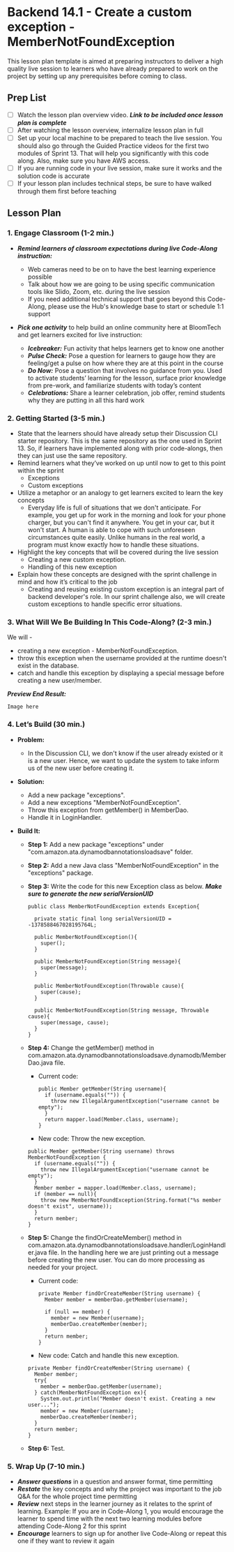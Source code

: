 # Backend 14.1 - Create a custom exception - MemberNotFoundException

This lesson plan template is aimed at preparing instructors to deliver a high quality live session to learners who have already prepared to work on the project by setting up any prerequisites before coming to class.

## Prep List

- [ ] Watch the lesson plan overview video. ***Link to be included once lesson plan is complete***
- [ ] After watching the lesson overview, internalize lesson plan in full
- [ ] Set up your local machine to be prepared to teach the live session. You should also go through the Guided Practice videos for the first two modules of Sprint 13. That will help you significantly with this code along. Also, make sure you have AWS access.
- [ ] If you are running code in your live session, make sure it works and the solution code is accurate
- [ ] If your lesson plan includes technical steps, be sure to have walked through them first before teaching

## Lesson Plan

### 1. Engage Classroom (1-2 min.)

- ***Remind learners of classroom expectations during live Code-Along instruction:***
  - Web cameras need to be on to have the best learning experience possible
  - Talk about how we are going to be using specific communication tools like Slido, Zoom, etc. during the live session
  - If you need additional technical support that goes beyond this Code-Along, please use the Hub's knowledge base to start or schedule 1:1 support

- ***Pick one activity*** to help build an online community here at BloomTech and get learners excited for live instruction:
  - ***Icebreaker:*** Fun activity that helps learners get to know one another
  - ***Pulse Check:*** Pose a question for learners to gauge how they are feeling/get a pulse on how where they are at this point in the course
  - ***Do Now:*** Pose a question that involves no guidance from you. Used to activate students’ learning for the lesson, surface prior knowledge from pre-work, and familiarize students with today’s content
  - ***Celebrations:*** Share a learner celebration, job offer, remind students why they are putting in all this hard work


### 2. Getting Started (3-5 min.)

- State that the learners should have already setup their Discussion CLI starter repository. This is the same repository as the one used in Sprint 13. So, if learners have implemented along with prior code-alongs, then they can just use the same repository.
- Remind learners what they’ve worked on up until now to get to this point within the sprint
  - Exceptions
  - Custom exceptions
- Utilize a metaphor or an analogy to get learners excited to learn the key concepts
  - Everyday life is full of situations that we don't anticipate. For example, you get up for work in the morning and look for your phone charger, but you can't find it anywhere. You get in your car, but it won't start. A human is able to cope with such unforeseen circumstances quite easily. Unlike humans in the real world, a program must know exactly how to handle these situations.
- Highlight the key concepts that will be covered during the live session
  - Creating a new custom exception.
  - Handling of this new exception
- Explain how these concepts are designed with the sprint challenge in mind and how it’s critical to the job
  - Creating and reusing existing custom exception is an integral part of backend developer's role. In our sprint challenge also, we will create custom exceptions to handle specific error situations.

### 3. What Will We Be Building In This Code-Along? (2-3 min.)

We will -
  - creating a new exception - MemberNotFoundException.
  - throw this exception when the username provided at the runtime doesn't exist in the database.
  - catch and handle this exception by displaying a special message before creating a new user/member.

***Preview End Result:*** 
```
Image here
```

### 4. Let’s Build (30 min.)


- **Problem:** 
  - In the Discussion CLI, we don't know if the user already existed or it is a new user. Hence, we want to update the system to take inform us of the new user before creating it.

- **Solution:** 
  - Add a new package "exceptions".
  - Add a new exceptions "MemberNotFoundException".
  - Throw this exception from getMember() in MemberDao.
  - Handle it in LoginHandler.

- **Build It:** 
  
   - **Step 1:**  Add a new package "exceptions" under "com.amazon.ata.dynamodbannotationsloadsave" folder. 
   
   - **Step 2:**  Add a new Java class "MemberNotFoundException" in the "exceptions" package.
   
   - **Step 3:**  Write the code for this new Exception class as below. ***Make sure to generate the new serialVersionUID***
      ```
      public class MemberNotFoundException extends Exception{
    
        private static final long serialVersionUID = -1378588467028195764L;

        public MemberNotFoundException(){
          super();
        }

        public MemberNotFoundException(String message){
          super(message);
        }

        public MemberNotFoundException(Throwable cause){
          super(cause);
        }

        public MemberNotFoundException(String message, Throwable cause){
          super(message, cause);
        }
      }
      ```

   - **Step 4:**  Change the getMember() method in com.amazon.ata.dynamodbannotationsloadsave.dynamodb/MemberDao.java file.
     - Current code:
       ```
       public Member getMember(String username){
         if (username.equals("")) {
           throw new IllegalArgumentException("username cannot be empty");
         }
         return mapper.load(Member.class, username);
       }
       ```
       
      - New code: Throw the new exception.
       ```
       public Member getMember(String username) throws MemberNotFoundException {
         if (username.equals("")) {
           throw new IllegalArgumentException("username cannot be empty");
         }
         Member member = mapper.load(Member.class, username);
         if (member == null){
           throw new MemberNotFoundException(String.format("%s member doesn't exist", username));
         }
         return member;
       }
       ```
       
   - **Step 5:**  Change the findOrCreateMember() method in com.amazon.ata.dynamodbannotationsloadsave.handler/LoginHandler.java file. In the handling here we are just printing out a message before creating the new user. You can do more processing as needed for your project.
     - Current code:
       ```
       private Member findOrCreateMember(String username) {
         Member member = memberDao.getMember(username);

         if (null == member) {
           member = new Member(username);
           memberDao.createMember(member);
         }
         return member;
       }
       ```
       
      - New code: Catch and handle this new exception.
       ```
       private Member findOrCreateMember(String username) {
         Member member;
         try{
           member = memberDao.getMember(username);
         } catch(MemberNotFoundException ex){
           System.out.println("Member doesn't exist. Creating a new user...");
           member = new Member(username);
           memberDao.createMember(member);
         }
         return member;
       }
       ```
   - **Step 6:**  Test.
   

### 5. Wrap Up (7-10 min.)

- ***Answer questions*** in a question and answer format, time permitting
- ***Restate*** the key concepts and why the project was important to the job
Q&A for the whole project time permitting
- ***Review*** next steps in the learner journey as it relates to the sprint of learning.  Example:  If you are in Code-Along 1, you would encourage the learner to spend time with the next two learning modules before attending Code-Along 2 for this sprint
- ***Encourage*** learners to sign up for another live Code-Along or repeat this one if they want to review it again

